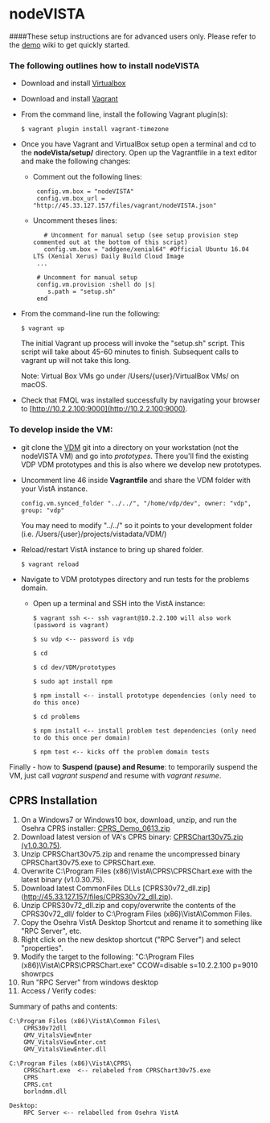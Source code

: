 # nodeVISTA

####These setup instructions are for advanced users only. Please refer to the [demo](https://github.com/vistadataproject) wiki to get quickly started.

### The following outlines how to install nodeVISTA

* Download and install [Virtualbox](https://www.virtualbox.org/wiki/Downloads?replytocom=98578)
* Download and install [Vagrant](https://www.vagrantup.com/downloads.html)

* From the command line, install the following Vagrant plugin(s):

    ```text
    $ vagrant plugin install vagrant-timezone
    ```

* Once you have Vagrant and VirtualBox setup open a terminal and cd to the __nodeVista/setup/__ directory. Open up the Vagrantfile in a text editor and make the following changes:

    * Comment out the following lines:
       
       ```text
        config.vm.box = "nodeVISTA"
        config.vm.box_url = "http://45.33.127.157/files/vagrant/nodeVISTA.json"
        ```
        
    * Uncomment theses lines:
       
       ```text
          # Uncomment for manual setup (see setup provision step commented out at the bottom of this script)
          config.vm.box = "addgene/xenial64" #Official Ubuntu 16.04 LTS (Xenial Xerus) Daily Build Cloud Image
        ...
        
        # Uncomment for manual setup
        config.vm.provision :shell do |s|
           s.path = "setup.sh"
        end
        ```
        

* From the command-line run the following:

    ```text
    $ vagrant up
    ```
   The initial Vagrant up process will invoke the "setup.sh" script. This script will take about 45-60 minutes to finish. Subsequent calls to vagrant up will not take this long.

    Note: Virtual Box VMs go under /Users/{user}/VirtualBox VMs/ on macOS.

* Check that FMQL was installed successfully by navigating your browser to [http://10.2.2.100:9000](http://10.2.2.100:9000).

### To develop inside the VM: 

* git clone the [VDM](https://github.com/vistadataproject/VDM) git into a directory on your workstation (not the nodeVISTA VM) and go into _prototypes_. There you'll find the existing VDP VDM prototypes and this is also where we develop new prototypes.
* Uncomment line 46 inside __Vagrantfile__ and share the VDM folder with your VistA instance.

    ```text
    config.vm.synced_folder "../../", "/home/vdp/dev", owner: "vdp", group: "vdp"
    ```

    You may need to modify "../../" so it points to your development folder (i.e. /Users/{user}/projects/vistadata/VDM/) 

* Reload/restart VistA instance to bring up shared folder.

    ```text
    $ vagrant reload
    ```

* Navigate to VDM prototypes directory and run tests for the problems domain. 
    * Open up a terminal and SSH into the VistA instance:

        ```text
        $ vagrant ssh <-- ssh vagrant@10.2.2.100 will also work (password is vagrant)
        
        $ su vdp <-- password is vdp
        
        $ cd
        
        $ cd dev/VDM/prototypes
        
        $ sudo apt install npm
        
        $ npm install <-- install prototype dependencies (only need to do this once)
        
        $ cd problems
        
        $ npm install <-- install problem test dependencies (only need to do this once per domain)
        
        $ npm test <-- kicks off the problem domain tests
        ```

Finally - how to __Suspend (pause) and Resume__: to temporarily suspend the VM, just call _vagrant suspend_ and resume with _vagrant resume_.

## CPRS Installation
1. On a Windows7 or Windows10 box, download, unzip, and run the Osehra CPRS installer: [CPRS_Demo_0613.zip](https://github.com/vistadataproject/documents/raw/master/cprs/osehra/v69/CPRS_Demo_0613.zip)
2. Download latest version of VA's CPRS binary: [CPRSChart30v75.zip (v1.0.30.75)](http://45.33.127.157/files/CPRSChart30v75.zip).
3. Unzip CPRSChart30v75.zip and rename the uncompressed binary CPRSChart30v75.exe to CPRSChart.exe.
4. Overwrite  C:\Program Files (x86)\VistA\CPRS\CPRSChart.exe with the latest binary (v1.0.30.75).
5. Download latest CommonFiles DLLs [CPRS30v72_dll.zip] (http://45.33.127.157/files/CPRS30v72_dll.zip).
6. Unzip CPRS30v72_dll.zip and copy/overwrite the contents of the CPRS30v72_dll/ folder to C:\Program Files (x86)\VistA\Common Files.
7. Copy the Osehra VistA Desktop Shortcut and rename it to something like "RPC Server", etc.
8. Right click on the new desktop shortcut ("RPC Server") and select "properties".
9. Modify the target to the following: "C:\Program Files (x86)\VistA\CPRS\CPRSChart.exe" CCOW=disable s=10.2.2.100 p=9010 showrpcs
10. Run "RPC Server" from windows desktop
11. Access / Verify codes:  

Summary of paths and contents:
```text
C:\Program Files (x86)\VistA\Common Files\
    CPRS30v72dll
    GMV_VitalsViewEnter
    GMV_VitalsViewEnter.cnt
    GMV_VitalsViewEnter.dll

C:\Program Files (x86)\VistA\CPRS\
    CPRSChart.exe  <-- relabeled from CPRSChart30v75.exe
    CPRS
    CPRS.cnt
    borlndmm.dll

Desktop:
    RPC Server <-- relabelled from Osehra VistA 
```


  



